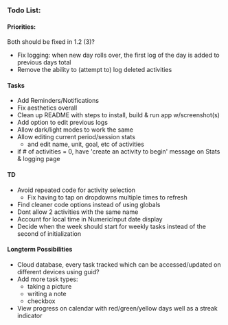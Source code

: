 ### Todo List:
#### Priorities:
Both should be fixed in 1.2 (3)?
- Fix logging: when new day rolls over, the first log of the day is added to previous days total
- Remove the ability to (attempt to) log deleted activities

#### Tasks
- Add Reminders/Notifications
- Fix aesthetics overall
- Clean up README with steps to install, build & run app w/screenshot(s)
- Add option to edit previous logs
- Allow dark/light modes to work the same
- Allow editing current period/session stats
  - and edit name, unit, goal, etc of activities
- if # of activities = 0, have 'create an activity to begin' message on Stats & logging page

#### TD
- Avoid repeated code for activity selection
  - Fix having to tap on dropdowns multiple times to refresh
- Find cleaner code options instead of using globals
- Dont allow 2 activities with the same name
- Account for local time in NumericInput date display
- Decide when the week should start for weekly tasks instead of the second of initialization

#### Longterm Possibilities
- Cloud database, every task tracked which can be accessed/updated on different devices using guid?
- Add more task types:
  - taking a picture
  - writing a note
  - checkbox 
- View progress on calendar with red/green/yellow days well as a streak indicator
